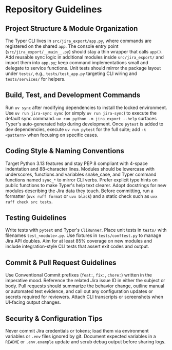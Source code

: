 # Repository Guidelines

## Project Structure & Module Organization
The Typer CLI lives in `src/jira_export/app.py`, where commands are registered on the shared `app`. The console entry point (`src/jira_export/__main__.py`) should stay a thin wrapper that calls `app()`. Add reusable sync logic in additional modules inside `src/jira_export/` and import them into `app.py`; keep command implementations small and delegate to service functions. Unit tests should mirror the package layout under `tests/`, e.g., `tests/test_app.py` targeting CLI wiring and `tests/services/` for helpers.

## Build, Test, and Development Commands
Run `uv sync` after modifying dependencies to install the locked environment. Use `uv run jira-sync sync` (or simply `uv run jira-sync`) to execute the default sync command. `uv run python -m jira_export --help` surfaces Typer's auto-generated help during development. Once `pytest` is added to dev dependencies, execute `uv run pytest` for the full suite; add `-k <pattern>` when focusing on specific cases.

## Coding Style & Naming Conventions
Target Python 3.13 features and stay PEP 8 compliant with 4-space indentation and 88-character lines. Modules should be lowercase with underscores, functions and variables snake_case, and Typer command functions named `sync_*` to mirror CLI verbs. Prefer explicit type hints on public functions to make Typer's help text clearer. Adopt docstrings for new modules describing the Jira data they touch. Before committing, run a formatter (`uvx ruff format` or `uvx black`) and a static check such as `uvx ruff check src tests`.

## Testing Guidelines
Write tests with `pytest` and Typer's `CliRunner`. Place unit tests in `tests/` with filenames `test_<module>.py`. Use fixtures in `tests/conftest.py` to manage Jira API doubles. Aim for at least 85% coverage on new modules and include integration-style CLI tests that assert exit codes and output.

## Commit & Pull Request Guidelines
Use Conventional Commit prefixes (`feat:`, `fix:`, `chore:`) written in the imperative mood. Reference the related Jira issue ID in either the subject or body. Pull requests should summarize the behavior change, outline manual or automated test evidence, and call out any configuration updates or secrets required for reviewers. Attach CLI transcripts or screenshots when UI-facing output changes.

## Security & Configuration Tips
Never commit Jira credentials or tokens; load them via environment variables or `.env` files ignored by git. Document expected variables in a `README` or `.env.example` update and scrub debug output before sharing logs.
